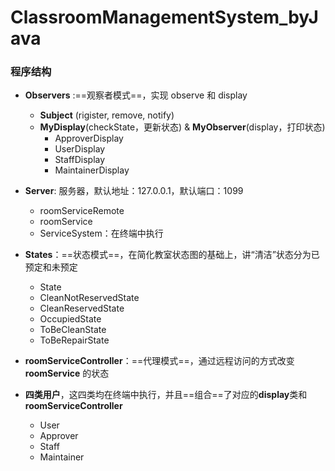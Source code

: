 # ClassroomManagementSystem_byJava
### 程序结构

+ **Observers** :==观察者模式==，实现 observe 和 display
	+ **Subject** (rigister, remove, notify)
	+ **MyDisplay**(checkState，更新状态) & **MyObserver**(display，打印状态)
		+ ApproverDisplay
		+ UserDisplay
		+ StaffDisplay
		+ MaintainerDisplay

+ **Server**: 服务器，默认地址：127.0.0.1，默认端口：1099
	+ roomServiceRemote
	+ roomService
	+ ServiceSystem：在终端中执行
+ **States**：==状态模式==，在简化教室状态图的基础上，讲“清洁”状态分为已预定和未预定
	+ State
	+ CleanNotReservedState
	+ CleanReservedState
	+ OccupiedState
	+ ToBeCleanState
	+ ToBeRepairState
+ **roomServiceController**：==代理模式==，通过远程访问的方式改变**roomService** 的状态
+ **四类用户**，这四类均在终端中执行，并且==组合==了对应的**display**类和**roomServiceController**
	+ User
	+ Approver
	+ Staff
	+ Maintainer
